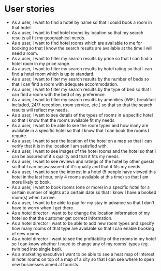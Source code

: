 # User stories

  - As a user, I want to find a hotel by name so that I could book a room in that hotel.
  - As a user, I want to find hotel rooms by location so that my search results all fit my geographical needs.
  - As a user, I want to find hotel rooms which are available to me for booking so that I know the search results are available at the time I will need a room.
  - As a user, I want to filter my search results by price so that I can find a hotel room in my price range.
  - As a user, I want to filter my search results by hotel rating so that I can find a hotel room which is up to standard.
  - As a user, I want to filter my search results by the number of beds so that I can find a room with adequate accommodation.
  - As a user, I want to filter my search results by the type of bed so that I can find a room with the bed of my preference.
  - As a user, I want to filter my search results by amenities (WIFI, breakfast included, 24/7 reception, room service, etc.) so that so that the search results will reflect my needs.
  - As a user, I want to see details of the types of rooms in a specific hotel so that I know that the rooms available fit my needs.
  - As a user, I want to be able to see the room types and how many are available in a specific hotel so that I know that I can book the rooms I require.
  - As a user, I want to see the location of the hotel on a map so that I can verify that it is in the location I am satisfied with.
  - As a user, I want to see images of the hotel rooms and the hotel so that I can be assured of it's quality and that it fits my needs.
  - As a user, I want to see reviews and ratings of the hotel by other guests so that I can be asassured of it's quality and that it fits my needs.
  - As a user, I want to see the interest in a hotel (5 people have viewed this hotel in the last hour, only 4 rooms available at this time) so that I am more likely to book.
  - As a user, I want to book rooms (one or more) in a specific hotel for a certain number of nights at a certain date so that I know I have a booked room(s) when I arrive.
  - As a user, I want to be able to pay for my stay in advance so that I don't have to worry when I get there.
  - As a hotel director I want to be change the location information of my hotel so that the customer get correct information.
  - As a hotel director I want to be able to add new room types and specify how many rooms of that type are available so that I can enable booking of new rooms.
  - As a hotel director I want to see the profitability of the rooms in my hotel so I can know whether I need to change any of my rooms' types (eg. twin bed into single bed).
  - As a marketing executive I want to be able to see a heat map of interest in hotel rooms on top of a map of a city so that I can see where to open new businesses aimed at tourists.

